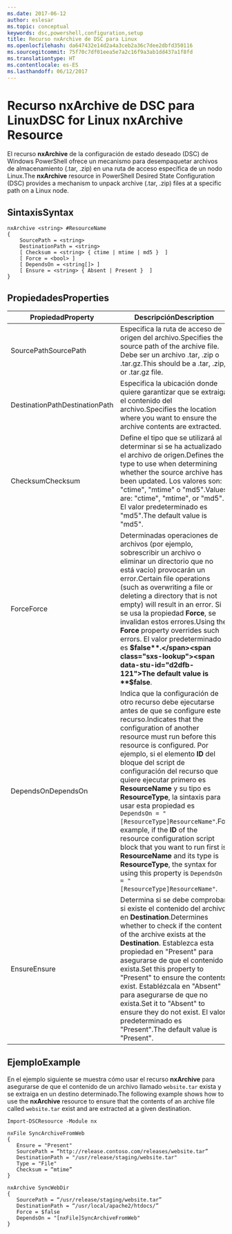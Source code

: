 ```yaml
---
ms.date: 2017-06-12
author: eslesar
ms.topic: conceptual
keywords: dsc,powershell,configuration,setup
title: Recurso nxArchive de DSC para Linux
ms.openlocfilehash: da647432e14d2a4a3ceb2a36c7dee2dbfd350116
ms.sourcegitcommit: 75f70c7df01eea5e7a2c16f9a3ab1dd437a1f8fd
ms.translationtype: HT
ms.contentlocale: es-ES
ms.lasthandoff: 06/12/2017
---
```

# <a name="dsc-for-linux-nxarchive-resource"></a><span data-ttu-id="d2dfb-103">Recurso nxArchive de DSC para Linux</span><span class="sxs-lookup"><span data-stu-id="d2dfb-103">DSC for Linux nxArchive Resource</span></span>

<span data-ttu-id="d2dfb-104">El recurso **nxArchive** de la configuración de estado deseado (DSC) de Windows PowerShell ofrece un mecanismo para desempaquetar archivos de almacenamiento (.tar, .zip) en una ruta de acceso específica de un nodo Linux.</span><span class="sxs-lookup"><span data-stu-id="d2dfb-104">The **nxArchive** resource in PowerShell Desired State Configuration (DSC) provides a mechanism to unpack archive (.tar, .zip) files at a specific path on a Linux node.</span></span>

## <a name="syntax"></a><span data-ttu-id="d2dfb-105">Sintaxis</span><span class="sxs-lookup"><span data-stu-id="d2dfb-105">Syntax</span></span>

```
nxArchive <string> #ResourceName
{
    SourcePath = <string>
    DestinationPath = <string>
    [ Checksum = <string> { ctime | mtime | md5 }  ]
    [ Force = <bool> ]
    [ DependsOn = <string[]> ]
    [ Ensure = <string> { Absent | Present }  ]
}
```

## <a name="properties"></a><span data-ttu-id="d2dfb-106">Propiedades</span><span class="sxs-lookup"><span data-stu-id="d2dfb-106">Properties</span></span>

|  <span data-ttu-id="d2dfb-107">Propiedad</span><span class="sxs-lookup"><span data-stu-id="d2dfb-107">Property</span></span> |  <span data-ttu-id="d2dfb-108">Descripción</span><span class="sxs-lookup"><span data-stu-id="d2dfb-108">Description</span></span> | 
|---|---|
| <span data-ttu-id="d2dfb-109">SourcePath</span><span class="sxs-lookup"><span data-stu-id="d2dfb-109">SourcePath</span></span>| <span data-ttu-id="d2dfb-110">Especifica la ruta de acceso de origen del archivo.</span><span class="sxs-lookup"><span data-stu-id="d2dfb-110">Specifies the source path of the archive file.</span></span> <span data-ttu-id="d2dfb-111">Debe ser un archivo .tar, .zip o .tar.gz.</span><span class="sxs-lookup"><span data-stu-id="d2dfb-111">This should be a .tar, .zip, or .tar.gz file.</span></span> | 
| <span data-ttu-id="d2dfb-112">DestinationPath</span><span class="sxs-lookup"><span data-stu-id="d2dfb-112">DestinationPath</span></span>| <span data-ttu-id="d2dfb-113">Especifica la ubicación donde quiere garantizar que se extraiga el contenido del archivo.</span><span class="sxs-lookup"><span data-stu-id="d2dfb-113">Specifies the location where you want to ensure the archive contents are extracted.</span></span>| 
| <span data-ttu-id="d2dfb-114">Checksum</span><span class="sxs-lookup"><span data-stu-id="d2dfb-114">Checksum</span></span>| <span data-ttu-id="d2dfb-115">Define el tipo que se utilizará al determinar si se ha actualizado el archivo de origen.</span><span class="sxs-lookup"><span data-stu-id="d2dfb-115">Defines the type to use when determining whether the source archive has been updated.</span></span> <span data-ttu-id="d2dfb-116">Los valores son: "ctime", "mtime" o "md5".</span><span class="sxs-lookup"><span data-stu-id="d2dfb-116">Values are: "ctime", "mtime", or "md5".</span></span> <span data-ttu-id="d2dfb-117">El valor predeterminado es "md5".</span><span class="sxs-lookup"><span data-stu-id="d2dfb-117">The default value is "md5".</span></span>| 
| <span data-ttu-id="d2dfb-118">Force</span><span class="sxs-lookup"><span data-stu-id="d2dfb-118">Force</span></span>| <span data-ttu-id="d2dfb-119">Determinadas operaciones de archivos (por ejemplo, sobrescribir un archivo o eliminar un directorio que no está vacío) provocarán un error.</span><span class="sxs-lookup"><span data-stu-id="d2dfb-119">Certain file operations (such as overwriting a file or deleting a directory that is not empty) will result in an error.</span></span> <span data-ttu-id="d2dfb-120">Si se usa la propiedad **Force**, se invalidan estos errores.</span><span class="sxs-lookup"><span data-stu-id="d2dfb-120">Using the **Force** property overrides such errors.</span></span> <span data-ttu-id="d2dfb-121">El valor predeterminado es **$false**.</span><span class="sxs-lookup"><span data-stu-id="d2dfb-121">The default value is **$false**.</span></span>| 
| <span data-ttu-id="d2dfb-122">DependsOn</span><span class="sxs-lookup"><span data-stu-id="d2dfb-122">DependsOn</span></span> | <span data-ttu-id="d2dfb-123">Indica que la configuración de otro recurso debe ejecutarse antes de que se configure este recurso.</span><span class="sxs-lookup"><span data-stu-id="d2dfb-123">Indicates that the configuration of another resource must run before this resource is configured.</span></span> <span data-ttu-id="d2dfb-124">Por ejemplo, si el elemento **ID** del bloque del script de configuración del recurso que quiere ejecutar primero es **ResourceName** y su tipo es **ResourceType**, la sintaxis para usar esta propiedad es `DependsOn = "[ResourceType]ResourceName"`.</span><span class="sxs-lookup"><span data-stu-id="d2dfb-124">For example, if the **ID** of the resource configuration script block that you want to run first is **ResourceName** and its type is **ResourceType**, the syntax for using this property is `DependsOn = "[ResourceType]ResourceName"`.</span></span>| 
| <span data-ttu-id="d2dfb-125">Ensure</span><span class="sxs-lookup"><span data-stu-id="d2dfb-125">Ensure</span></span>| <span data-ttu-id="d2dfb-126">Determina si se debe comprobar si existe el contenido del archivo en **Destination**.</span><span class="sxs-lookup"><span data-stu-id="d2dfb-126">Determines whether to check if the content of the archive exists at the **Destination**.</span></span> <span data-ttu-id="d2dfb-127">Establezca esta propiedad en "Present" para asegurarse de que el contenido exista.</span><span class="sxs-lookup"><span data-stu-id="d2dfb-127">Set this property to "Present" to ensure the contents exist.</span></span> <span data-ttu-id="d2dfb-128">Establézcala en "Absent" para asegurarse de que no exista.</span><span class="sxs-lookup"><span data-stu-id="d2dfb-128">Set it to "Absent" to ensure they do not exist.</span></span> <span data-ttu-id="d2dfb-129">El valor predeterminado es "Present".</span><span class="sxs-lookup"><span data-stu-id="d2dfb-129">The default value is "Present".</span></span>| 

## <a name="example"></a><span data-ttu-id="d2dfb-130">Ejemplo</span><span class="sxs-lookup"><span data-stu-id="d2dfb-130">Example</span></span>

<span data-ttu-id="d2dfb-131">En el ejemplo siguiente se muestra cómo usar el recurso **nxArchive** para asegurarse de que el contenido de un archivo llamado `website.tar` exista y se extraiga en un destino determinado.</span><span class="sxs-lookup"><span data-stu-id="d2dfb-131">The following example shows how to use the **nxArchive** resource to ensure that the contents of an archive file called `website.tar` exist and are extracted at a given destination.</span></span>

```
Import-DSCResource -Module nx 

nxFile SyncArchiveFromWeb
{
   Ensure = "Present"
   SourcePath = “http://release.contoso.com/releases/website.tar”
   DestinationPath = "/usr/release/staging/website.tar"
   Type = "File"
   Checksum = “mtime”
}

nxArchive SyncWebDir
{
   SourcePath = “/usr/release/staging/website.tar”
   DestinationPath = “/usr/local/apache2/htdocs/”
   Force = $false
   DependsOn = "[nxFile]SyncArchiveFromWeb"
} 
```

